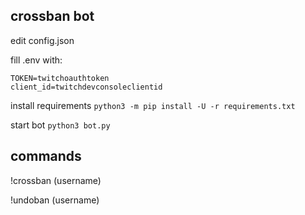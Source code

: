 ## crossban bot

edit config.json

fill .env with:
```env
TOKEN=twitchoauthtoken
client_id=twitchdevconsoleclientid
```

install requirements `python3 -m pip install -U -r requirements.txt`

start bot `python3 bot.py`

## commands
!crossban (username)

!undoban (username)
